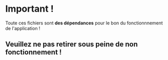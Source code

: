 # Important !
Toute ces fichiers sont __**des dépendances**__ pour le bon du fonctionnnement de l'application !

## Veuillez ne pas retirer sous peine de non fonctionnement !